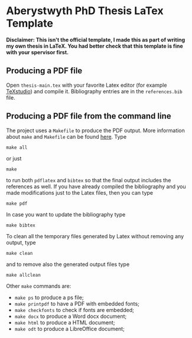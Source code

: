 # Aberystwyth PhD Thesis LaTex Template

**Disclaimer: This isn't the official template, I made this as part of writing my own thesis in LaTeX. You had better check that this template is fine with your spervisor first.**

## Producing a PDF file

Open `thesis-main.tex` with your favorite Latex editor (for example [TeXstudio](https://www.texstudio.org)) and compile it. Bibliography entries are in the `references.bib` file.

## Producing a PDF file from the command line

The project uses a `Makefile` to produce the PDF output. More information about `make` and `Makefile` can be found [here](https://en.wikipedia.org/wiki/Makefile). Type

```
make all
```

or just

```
make
```

to run both `pdflatex` and `bibtex` so that the final output includes the references as well. If you have already compiled the bibliography and you made modifications just to the Latex files, then you can type

```
make pdf
```

In case you want to update the bibliography type

```
make bibtex
```

To clean all the temporary files generated by Latex without removing any output, type

```
make clean
```

and to remove also the generated output files type

```
make allclean
```

Other `make` commands are:

* `make ps` to produce a ps file;
* `make printpdf` to have a PDF with embedded fonts;
* `make checkfonts` to check if fonts are embedded;
* `make docx` to produce a Word docx document;
* `make html` to produce a HTML document;
* `make odt` to produce a LibreOffice document;

